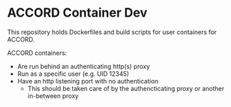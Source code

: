 # ACCORD Container Dev

This repository holds Dockerfiles and build scripts for user containers for ACCORD.

ACCORD containers:
* Are run behind an authenticating http(s) proxy
* Run as a specific user (e.g. UID 12345)
* Have an http listening port with no authentication
  * This should be taken care of by the authencticating proxy or another in-between proxy
